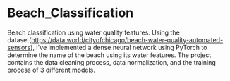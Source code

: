 # Beach_Classification
Beach classification using water quality features.
Using the dataset(https://data.world/cityofchicago/beach-water-quality-automated-sensors), I've implemented a dense neural network using PyTorch to determine the name of the beach using its water features.
The project contains the data cleaning process, data normalization, and the training process of 3 different models.
